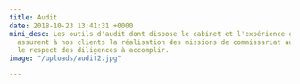 ```yaml
---
title: Audit
date: 2018-10-23 13:41:31 +0000
mini_desc: Les outils d'audit dont dispose le cabinet et l'expérience de nos collaborateurs
  assurent à nos clients la réalisation des missions de commissariat aux comptes dans
  le respect des diligences à accomplir.
image: "/uploads/audit2.jpg"

---
```

